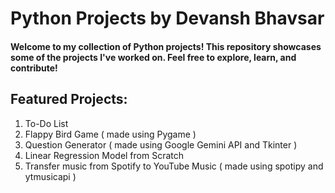 # Python Projects by Devansh Bhavsar

#### Welcome to my collection of Python projects! This repository showcases some of the projects I've worked on. Feel free to explore, learn, and contribute!

## Featured Projects:

1. To-Do List
2. Flappy Bird Game ( made using Pygame )
3. Question Generator ( made using Google Gemini API and Tkinter )
4. Linear Regression Model from Scratch
5. Transfer music from Spotify to YouTube Music ( made using spotipy and ytmusicapi ) 
<!---
CluxOP/CluxOP is a ✨ special ✨ repository because its `README.md` (this file) appears on your GitHub profile.
You can click the Preview link to take a look at your changes.
--->

